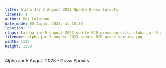```yaml
---
title: Alpha Jar 5 August 2023 Update Grass Sprouts
license: 1
author: Max Loiacono
date_made: 05 August 2023, at 15:35
location: ""
ctags: [alpha-jar-5-august-2023-update-020-grass-sprouts, alpha-jar-5-august-2023-update-album]
filename: alpha-jar-5-august-2023-update-020-grass-sprouts.jpg
width: 1125
height: 1500
---
```


Alpha Jar 5 August 2023 - Grass Sprouts
